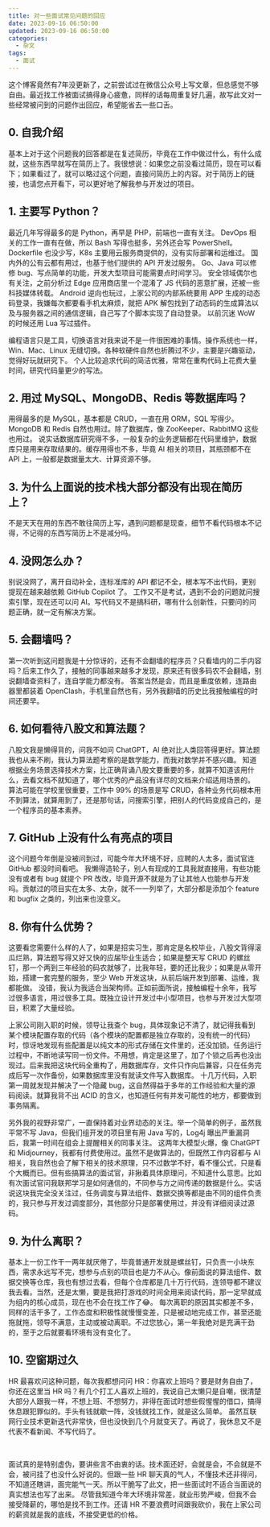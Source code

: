 ```yaml
---
title: 对一些面试常见问题的回应
date: 2023-09-16 06:50:00
updated: 2023-09-16 06:50:00
categories:
  - 杂文
tags:
  - 面试
---
```


这个博客竟然有7年没更新了，之前尝试过在微信公众号上写文章，但总感觉不够自由。最近找工作被面试搞得身心疲惫，同样的话每周重复好几遍，故写此文对一些经常被问到的问题作出回应，希望能省去一些口舌。

## 0. 自我介绍

基本上对于这个问题我的回答都是在复述简历，毕竟在工作中做过什么，有什么成就，这些东西早就写在简历上了。我很想说：如果您之前没看过简历，现在可以看下；如果看过了，就可以略过这个问题，直接问简历上的内容。对于简历上的链接，也请您点开看下，可以更好地了解我参与开发过的项目。

## 1. 主要写 Python？

最近几年写得最多的是 Python，再早是 PHP，前端也一直有关注。
DevOps 相关的工作一直有在做，所以 Bash 写得也挺多，另外还会写 PowerShell。
Dockerfile 也没少写，K8s 主要用云服务商提供的，没有实际部署和运维过。
国内外的公有云都有用过，也基于他们提供的 API 开发过服务。
Go、Java 可以修修 bug、写点简单的功能，开发大型项目可能需要点时间学习。
安全领域偶尔也有关注，之前分析过 Edge 应用商店里一个混淆了 JS 代码的恶意扩展，还被一些科技媒体转载。
Android 逆向也玩过，上家公司的内部系统要用 APP 生成的动态码登录，我嫌每次都要看手机太麻烦，就把 APK 解包找到了动态码的生成算法以及与服务器之间的通信逻辑，自己写了个脚本实现了自动登录。
以前沉迷 WoW 的时候还用 Lua 写过插件。

编程语言只是工具，切换语言对我来说不是一件很困难的事情。操作系统也一样，Win、Mac、Linux 无缝切换。各种软硬件自然也折腾过不少，主要是兴趣驱动，觉得好玩就研究下。
个人比较追求代码的简洁优雅，常常在重构代码上花费大量时间，研究代码量更少的写法。

## 2. 用过 MySQL、MongoDB、Redis 等数据库吗？

用得最多的是 MySQL，基本都是 CRUD，一直在用 ORM，SQL 写得少。MongoDB 和 Redis 自然也用过。除了数据库，像 ZooKeeper、RabbitMQ 这些也用过。
说实话数据库研究得不多，一般复杂的业务逻辑都在代码里维护，数据库只是用来存取结果的。缓存用得也不多，毕竟 AI 相关的项目，其瓶颈都不在 API 上，一般都是数据量太大、计算资源不够。

## 3. 为什么上面说的技术栈大部分都没有出现在简历上？

不是天天在用的东西不敢往简历上写，遇到问题都是现查，细节不看代码根本不记得，不记得的东西写简历上不是减分吗。

## 4. 没网怎么办？

别说没网了，离开自动补全，连标准库的 API 都记不全，根本写不出代码，更别提现在越来越依赖 GitHub Copilot 了。
工作又不是考试，遇到不会的问题就问搜索引擎，现在还可以问 AI。写代码又不是搞科研，哪有什么创新性，只要问的问题正确，就一定有解决方案。

## 5. 会翻墙吗？

第一次听到这问题我是十分惊讶的，还有不会翻墙的程序员？只看墙内的二手内容吗？后来工作久了，接触的同事越来越多才发现，原来还有很多码农不会翻墙，别说翻墙查资料了，连自学能力都没有。
答案当然是会，而且是重度依赖，连路由器里都装着 OpenClash，手机里自然也有，另外我翻墙的历史比我接触编程的时间还要早。

## 6. 如何看待八股文和算法题？

八股文我是懒得背的，问我不如问 ChatGPT，AI 绝对比人类回答得更好。算法题我也从来不刷，我认为算法题考察的是数学能力，而我对数学并不感兴趣。
知道根据业务场景选择技术方案，比正确背诵八股文要重要的多，就算不知道该用什么，去看文档不就知道了，哪个优秀的产品没有详尽的文档来介绍适用场景的。
算法可能在学校里很重要，工作中 99% 的场景是写 CRUD，各种业务代码根本用不到算法，就算用到了，还是那句话，问搜索引擎，把别人的代码变成自己的，是一个程序员的基本素养。

## 7. GitHub 上没有什么有亮点的项目

这个问题今年倒是没被问到过，可能今年大环境不好，应聘的人太多，面试官连 GitHub 都没时间看吧。
我懒得造轮子，别人有现成的工具我就直接用，有些功能没有或者有 bug 就提个 PR 改改，毕竟开源不就是为了让其他人也能参与开发吗。贡献过的项目实在太多、太杂，就不一一列举了，大部分都是添加个 feature 和 bugfix 之类的，列出来也没意义。

## 8. 你有什么优势？

这要看您需要什么样的人了，如果是招实习生，那肯定是名校毕业，八股文背得滚瓜烂熟，算法题写得又好又快的应届毕业生适合；如果是整天写 CRUD 的螺丝钉，那一个两到三年经验的码农就够了，比我年轻，要的还比我少；如果是从零开始，搭建一套完整的服务，至少 Web 开发这块，从前后端开发到部署、运维，我都能做。
没错，我认为我适合当架构师。正如前面所说，接触编程十余年，我写过很多语言，用过很多工具。既独立设计开发过中小型项目，也参与开发过大型项目，积累了大量经验。

上家公司刚入职的时候，领导让我查个 bug，具体现象记不清了，就记得我看到某个模块配置存取的代码（各个模块的配置都是独立存取的，没有统一的代码）时，惊讶地发现有些配置是以纯文本的形式存储在文件里的，还没加锁。任务运行过程中，不断地读写同一份文件。不用想，肯定是这里了，加了个锁之后再也没出现过。后来我把这块代码全重构了，用数据库存，文件只作向后兼容，只在任务完成后写一次作备份，如果数据库里没有就读文件写入数据库。
十几万代码，入职第一周就发现并解决了一个隐藏 bug，这自然得益于多年的工作经验和大量的源码阅读。就算我背不出 ACID 的含义，也知道任何有并发可能性的地方，都要做到事务隔离。

另外我的视野非常广，一直保持着对业界动态的关注。举一个简单的例子，虽然我平常不写 Java，但我们组开发的项目里有用 Java 写的，Log4j 曝出严重漏洞后，我第一时间在组会上提醒相关的同事关注。
这两年大模型火爆，像 ChatGPT 和 Midjourney，我都有付费使用过。虽然不是做算法的，但既然工作内容都与 AI 相关，我自然也会了解下相关的技术原理，只不过数学不好，看不懂公式，只是看个大概而已。但有些搞算法的面试官，非揪着具体原理问，不知道什么意思。比如有次面试官问我联邦学习是如何通信的，不同参与方之间传递的数据是什么。实话说这块我完全没关注过，任务调度与算法组件、数据交换等都是由不同的组件负责的，我只参与开发过调度部分，其他部分只是部署使用过，并没有详细阅读过源码。

## 9. 为什么离职？

基本上一份工作干一两年就厌倦了，毕竟普通开发就是螺丝钉，只负责一小块东西，需求永远写不完，想参与点别的项目也是力不从心。像前面说的算法组件、数据交换等仓库，我也有想过去看，但每个仓库都是几十万行代码，连领导都不建议我去看。当然，还是太懒，要是我把打游戏的时间全用来阅读代码，那一定早就成为组内的核心成员，现在也不会在找工作了😂。
每次离职的原因其实都差不多，同样的活干多了，工作态度和积极性就慢慢变差，只是被动地完成工作，甚至还能拖就拖，领导不满意，主动或被动离职。不过您放心，第一年我绝对是充满干劲的，至于之后就要看环境有没有变化了。

## 10. 空窗期过久

HR 最喜欢问这种问题，每次我都想问问 HR：你喜欢上班吗？要是财务自由了，你还在这里当 HR 吗？有几个打工人喜欢上班的，我说自己太懒只是自嘲，很清楚大部分人跟我一样，不想上班、不想努力，非得在面试时想些假惺惺的借口，搞得休息跟犯罪似的。手头有钱就歇一阵，没钱就找工作，就是这么简单。
虽然互联网行业技术更新迭代非常快，但也没快到几个月就变天了。再说了，我休息又不是代表不看新闻、不写代码了。

<br />

面试真的是特别虚伪，要讲些言不由衷的话。技术面还好，会就是会，不会就是不会，被问挂了也没什么好说的。但跟一些 HR 聊天真的气人，不懂技术还非得问，不知道还瞎讲，面完能气一天。所以干脆写了此文，把一些面试时不适合当面说的真实想法也写了出来。
尽管我知道今年大环境非常差，就业形势严峻，但我不会接受降薪的，哪怕是找不到工作。还请 HR 不要浪费时间跟我砍价，我在上家公司的薪资就是我的底线，不接受更低的价格。
